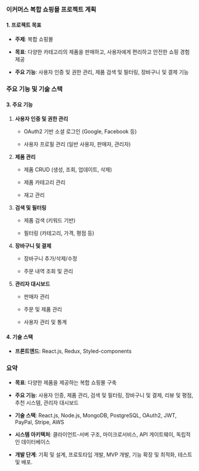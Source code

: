 ### 이커머스 복합 쇼핑몰 프로젝트 계획

#### 1. **프로젝트 목표**

- **주제**: 복합 쇼핑몰

- **목표**: 다양한 카테고리의 제품을 판매하고, 사용자에게 편리하고 안전한 쇼핑 경험 제공

- **주요 기능**: 사용자 인증 및 권한 관리, 제품 검색 및 필터링, 장바구니 및 결제 기능

### 주요 기능 및 기술 스택

#### 3. **주요 기능**

1. **사용자 인증 및 권한 관리**

   - OAuth2 기반 소셜 로그인 (Google, Facebook 등)

   - 사용자 프로필 관리 (일반 사용자, 판매자, 관리자)


2. **제품 관리**

   - 제품 CRUD (생성, 조회, 업데이트, 삭제)

   - 제품 카테고리 관리

   - 재고 관리

3. **검색 및 필터링**

   - 제품 검색 (키워드 기반)

   - 필터링 (카테고리, 가격, 평점 등)

4. **장바구니 및 결제**

   - 장바구니 추가/삭제/수정

   - 주문 내역 조회 및 관리

5. **관리자 대시보드**

   - 판매자 관리

   - 주문 및 제품 관리

   - 사용자 관리 및 통계

#### 4. **기술 스택**

- **프론트엔드**: React.js, Redux, Styled-components


### 요약

- **목표**: 다양한 제품을 제공하는 복합 쇼핑몰 구축

- **주요 기능**: 사용자 인증, 제품 관리, 검색 및 필터링, 장바구니 및 결제, 리뷰 및 평점, 추천 시스템, 관리자 대시보드

- **기술 스택**: React.js, Node.js, MongoDB, PostgreSQL, OAuth2, JWT, PayPal, Stripe, AWS

- **시스템 아키텍처**: 클라이언트-서버 구조, 마이크로서비스, API 게이트웨이, 독립적인 데이터베이스

- **개발 단계**: 기획 및 설계, 프로토타입 개발, MVP 개발, 기능 확장 및 최적화, 테스트 및 배포.
